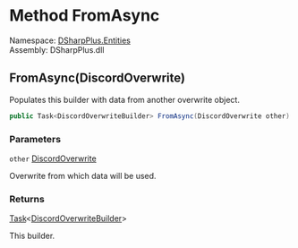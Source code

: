 # Method FromAsync

Namespace: [DSharpPlus.Entities](DSharpPlus.Entities.md)  
Assembly: DSharpPlus.dll

## <a id="DSharpPlus_Entities_DiscordOverwriteBuilder_FromAsync_DSharpPlus_Entities_DiscordOverwrite_"></a>FromAsync\(DiscordOverwrite\)

Populates this builder with data from another overwrite object.

```csharp
public Task<DiscordOverwriteBuilder> FromAsync(DiscordOverwrite other)
```

### Parameters

`other` [DiscordOverwrite](DSharpPlus.Entities.DiscordOverwrite.md)

Overwrite from which data will be used.

### Returns

[Task](https://learn.microsoft.com/dotnet/api/system.threading.tasks.task\-1)<[DiscordOverwriteBuilder](DSharpPlus.Entities.DiscordOverwriteBuilder.md)\>

This builder.

